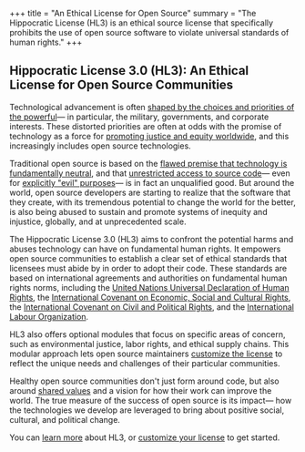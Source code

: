 +++
title = "An Ethical License for Open Source"
summary = "The Hippocratic License (HL3) is an ethical source license that specifically prohibits the use of open source software to violate universal standards of human rights."
+++

## Hippocratic License 3.0 (HL3): An Ethical License for Open Source Communities

Technological advancement is often [shaped by the choices and priorities of the powerful](https://openlibrary.org/books/OL25573370M/Technoculture)— in particular, the military, governments, and corporate interests. These distorted priorities are often at odds with the promise of technology as a force for [promoting justice and equity worldwide](https://blog.archive.org/2021/09/03/the-sacred-geometry-of-respect-trust-and-equity/), and this increasingly includes open source technologies.

Traditional open source is based on the [flawed premise that technology is fundamentally neutral](https://ieeexplore.ieee.org/document/5010049), and that [unrestricted access to source code](https://www.gnu.org/philosophy/free-sw.en.html#four-freedoms)— even for [explicitly "evil" purposes](https://opensource.org/faq#evil)— is in fact an unqualified good. But around the world, open source developers are starting to realize that the software that they create, with its tremendous potential to change the world for the better, is also being abused to sustain and promote systems of inequity and injustice, globally, and at unprecedented scale.

The Hippocratic License 3.0 (HL3) aims to confront the potential harms and abuses technology can have on fundamental human rights. It empowers open source communities to establish a clear set of ethical standards that licensees must abide by in order to adopt their code. These standards are based on international agreements and authorities on fundamental human rights norms, including the [United Nations Universal Declaration of Human Rights](https://www.un.org/en/about-us/universal-declaration-of-human-rights), the [International Covenant on Economic, Social and Cultural Rights](https://www.ohchr.org/en/instruments-mechanisms/instruments/international-covenant-economic-social-and-cultural-rights), the [International Covenant on Civil and Political Rights](https://www.ohchr.org/en/instruments-mechanisms/instruments/international-covenant-civil-and-political-rights), and the [International Labour Organization](https://www.ilo.org/).

HL3 also offers optional modules that focus on specific areas of concern, such as environmental justice, labor rights, and ethical supply chains. This modular approach lets open source maintainers [customize the license](/build/) to reflect the unique needs and challenges of their particular communities.

Healthy open source communities don't just form around code, but also around [shared values](https://ethicalsource.dev/principles) and a vision for how their work can improve the world. The true measure of the success of open source is its impact— how the technologies we develop are leveraged to bring about positive social, cultural, and political change.

You can [learn more](/learn/) about HL3, or [customize your license](/build/) to get started.
